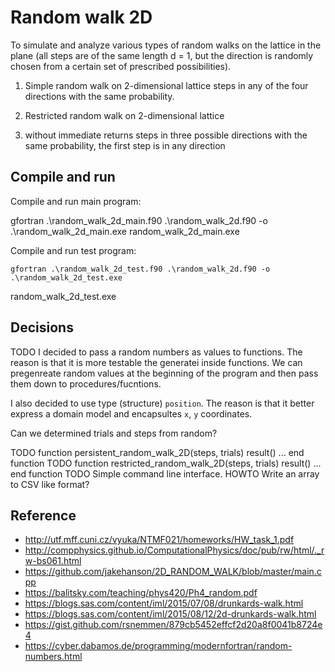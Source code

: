 # Random walk 2D

To simulate and analyze various types of random walks on the lattice in the plane (all steps are
of the same length d = 1, but the direction is randomly chosen from a certain set of prescribed
possibilities).

1. Simple random walk on 2-dimensional lattice
   steps in any of the four directions  with the same probability.

2. Restricted random walk on 2-dimensional lattice
  1. without immediate returns
     steps in three possible directions with the same probability, the first step is in any direction

## Compile and run

Compile and run main program:

   gfortran .\random_walk_2d_main.f90 .\random_walk_2d.f90 -o .\random_walk_2d_main.exe
   random_walk_2d_main.exe

Compile and run test program:

    gfortran .\random_walk_2d_test.f90 .\random_walk_2d.f90 -o .\random_walk_2d_test.exe
   random_walk_2d_test.exe

## Decisions

TODO I decided to pass a random numbers as values to functions.
The reason is that it is more testable the generatei inside functions.
We can pregenreate random values
at the beginning of the program and then pass them down to procedures/fucntions.

I also decided to use type (structure) `position`.
The reason is that it better express a domain model and encapsultes `x`, `y` coordinates.

Can we determined trials and steps from random?

TODO function persistent_random_walk_2D(steps, trials) result() ... end function
TODO function restricted_random_walk_2D(steps, trials) result() ... end function
TODO Simple command line interface.
HOWTO Write an array to CSV like format?

## Reference
- http://utf.mff.cuni.cz/vyuka/NTMF021/homeworks/HW_task_1.pdf
- http://compphysics.github.io/ComputationalPhysics/doc/pub/rw/html/._rw-bs061.html
- https://github.com/jakehanson/2D_RANDOM_WALK/blob/master/main.cpp
- https://balitsky.com/teaching/phys420/Ph4_random.pdf
- https://blogs.sas.com/content/iml/2015/07/08/drunkards-walk.html
- https://blogs.sas.com/content/iml/2015/08/12/2d-drunkards-walk.html
- https://gist.github.com/rsnemmen/879cb5452effcf2d20a8f0041b8724e4
- https://cyber.dabamos.de/programming/modernfortran/random-numbers.html
